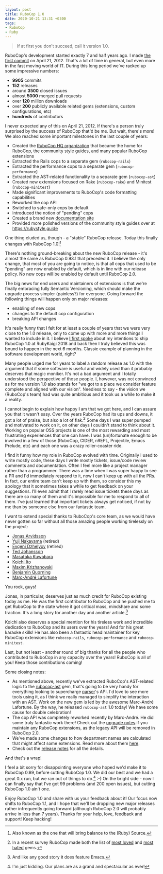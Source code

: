 ```yaml
---
layout: post
title: RuboCop 1.0
date: 2020-10-21 13:31 +0300
tags:
- RuboCop
- Ruby
---
```


> If at first you don't succeed, call it version 1.0.

RuboCop's development started exactly 7 and half years ago. I made
[the first
commit](https://github.com/rubocop-hq/rubocop/commit/afbead34db54506c12a21dbd4ce04fada0f8b9a4#diff-bc37d034bad564583790a46f19d807abfe519c5671395fd494d8cce506c42947)
on April 21, 2012. That's a lot of time in general, but even more in
the fast moving world of IT. During this long period we've racked up some
impressive numbers:

* **9905** commits
* **152** releases
* around **3500** closed issues
* almost **5000** merged pull requests
* over **120** million downloads
* over **200** publicly available related gems (extensions, custom configurations, etc)
* **hundreds** of contributors

I never expected any of this on April 21, 2012. If there's a person truly
surprised by the success of RuboCop that'd be me. But wait, there's more!
We also reached some important milestones in the last couple of years:

* Created the [RuboCop HQ organization](https://github.com/rubocop-hq) that became the home for RuboCop, the community style guides, and many popular RuboCop extensions
* Extracted the Rails cops to a separate gem (`rubocop-rails`)
* Extracted the performance cops to a separate gem (`rubocop-performance`)
* Extracted the AST-related functionality to a separate gem (`rubocop-ast`)
* Created new extensions focused on Rake (`rubocop-rake`) and Minitest (`rubocop-minitest`)
* Made significant improvements to RuboCop's code formatting capabilities
* Reworked the cop API
* Switched to safe-only cops by default
* Introduced the notion of "pending" cops
* Created a brand new [documentation site](https://docs.rubocop.org)
* Provided more polished versions of the community style guides over at <https://rubystyle.guide>

One thing eluded us, though - a "stable" RuboCop release. Today this finally changes with
RuboCop 1.0![^1]

There's nothing ground-breaking about the new RuboCop release - it's almost the same as RuboCop 0.93.1 that
preceded it. I believe the only change, that most of you are going to notice, is that all cops that used to be
"pending" are now enabled by default, which is in line with our release policy. No new cops will be enabled
by default until RuboCop 2.0.

The big news for end users and maintainers of extensions is that we're finally embracing fully Semantic Versioning, which
should make the upgrade process simpler (painless?) for everyone. Going forward the following things will happen only on major releases:

* enabling of new cops
* changes to the default cop configuration
* breaking API changes

It's really funny that I felt for at least a couple of years that we were very close to the 1.0
release, only to come up with more and more things I wanted to include in it. I believe [I first spoke](https://rubykaigi.org/2018/presentations/bbatsov.html)
about my intentions to ship RuboCop 1.0 at RubyKaigi 2018 and back then I truly believed this was bound to happen in the next
6 months. Classic example of planning in the software development world, right?

Many people urged me for years to label a random release as 1.0 with
the argument that if some software is useful and widely used than it
probably deserves that magic moniker. It's not a bad argument and I
totally understood the perspective of those people. I, however, was
not convinced as for me version 1.0 also stands for "we got to a place
we consider feature complete and aligned with our vision".  Needless
to say - the vision we (RuboCop's team) had was quite ambitious and it took us
a while to make it a reality.

I cannot begin to explain how happy I am that we got here, and I can
assure you that it wasn't easy.  Over the years RuboCop had its ups
and downs, it got a lot of praise, but also a lot of flak.[^2] Some
days I was super pumped and motivated to work on it, on other days I
couldn't stand to think about it.  Working on popular OSS projects is
one of the most rewarding and most frustrating experiences that one
can have.  I was (un)fortunate enough to be involved in a few of those
(RuboCop, CIDER, nREPL, Projectile, Emacs Prelude, etc) and each one
was a crazy roller-coaster ride.

I find it funny how my role in RuboCop evolved with time. Originally I
used to write mostly code, these days I write mostly tickets,
issue/code review comments and documentation. Often I feel more like a
project manager rather than a programmer. There was a time when I was
super happy to see a PR and I'd immediately respond to it, now I can't
keep up with all the PRs. In fact, our entire team can't keep up with
them, so consider this my apology that it sometimes takes a while to
get feedback on your suggestions. I'll even admit that I rarely read
issue tickets these days as there are so many of them and it's
impossible for me to respond to all of them. I've just learned that
important tickets always get noticed, if not by me than by someone else from our
fantastic team.

I want to extend special thanks to RuboCop's core team, as we would have never gotten so far without all those amazing people
working tirelessly on the project:

* [Jonas Arvidsson](https://github.com/jonas054)
* [Yuji Nakayama](https://github.com/yujinakayama) (retired)
* [Evgeni Dzhelyov](https://github.com/edzhelyov) (retired)
* [Ted Johansson](https://github.com/drenmi)
* [Masataka Kuwabara](https://github.com/pocke)
* [Koichi Ito](https://github.com/koic)
* [Maxim Krizhanovski](https://github.com/darhazer)
* [Benjamin Quorning](https://github.com/bquorning)
* [Marc-André Lafortune](https://github.com/marcandre)

You rock, guys!

Jonas, in particular, deserves just as much credit for RuboCop existing today as me. He was the first contributor to RuboCop and he
pushed me to get RuboCop to the state where it got critical mass, mindshare and some traction. It's a long story for another day and another article.[^3]

Koichi also deserves a special mention for his tireless work and incredible dedication to RuboCop and its users over the years! And for his great karaoke skills!
He has also been a fantastic head maintainer for key RuboCop extensions like `rubocop-rails`, `rubocop-performance` and `rubocop-minitest`.

Last, but not least - another round of big thanks for all the people who contributed to RuboCop in any capacity over the years! RuboCop is all of you!
Keep those contributions coming!

Some closing notes:

* As mentioned above, recently we've extracted RuboCop's AST-related logic to the [rubocop-ast](https://github.com/rubocop-hq/rubocop-ast) gem, that's going to be very handy for everything looking to supercharge
[parser](https://github.com/whitequark/parser)'s API. I'd love to see more tools using it, as I think we really managed to simplify the interaction with an AST. Work on the new gem is led by the awesome Marc-André Lafortune. By the way, he released `rubocop-ast` 1.0 today! We have some cause for double celebration!
* The cop API was completely reworked recently by Marc-André. He did some truly fantastic work there! Check out the [upgrade notes](https://docs.rubocop.org/rubocop/v1_upgrade_notes.html) if you maintain any RuboCop extensions, as the legacy API will be removed
in RuboCop 2.0.
* We've made some changes to how department names are calculated that might affect some extensions. Read more about them [here](https://github.com/rubocop-hq/rubocop/pull/8490).
* Check out the [release notes](https://github.com/rubocop-hq/rubocop/releases/tag/v1.0.0) for all the details.

And that's a wrap!

I feel a bit sorry for disappointing everyone who hoped we'd make it
to RuboCop 0.99, before cutting RuboCop 1.0. We did our best and we
had a great 0.x run, but we ran out of things to do.[^4] :-) On the bright side - now
I can finally say that I've got 99 problems (and 200 open issues), but cutting RuboCop 1.0 ain't one.

Enjoy RuboCop 1.0 and share with us your feedback about it! Our focus now shifts to RuboCop 1.1, and I hope that we'll be dropping
new major releases rather infrequently going forward (although RuboCop 2.0 will probably arrive in less than 7 years). Thanks for your help, love, feedback and
support! Keep hacking!

[^1]: Also known as the one that will bring balance to the (Ruby) Source.
[^2]: In a recent survey RuboCop made both the list of [most loved](https://rails-hosting.com/2020/#which-ruby-gems-do-you-love) and [most hated](https://rails-hosting.com/2020/#which-ruby-gems-frustrate-you-the-most) gems.
[^3]: And like any good story it does feature Emacs.
[^4]: I'm just kidding. Our plans are as a grand and spectacular as ever!

